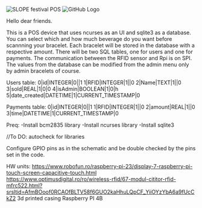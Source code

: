  ![SLOPE festival POS](https://i.ibb.co/qF0mF7ms/Untitled-design.png)
![GitHub Logo](https://github.githubassets.com/images/modules/logos_page/GitHub-Mark.png)

 Hello dear friends.

 This is a POS device that uses ncurses as an UI and sqlite3 as a database. You can select which and how much beverage do you want before scannning your bracelet. Each bracelet will be stored in the database with a respective amount. There will be two SQL tables, one for users and one for payments. The communication between the RFID sensor and Rpi is on SPI.
 The values from the database can be modified from the admin menu only by admin bracelets of course. 

Users table:
0|id|INTEGER|0||1
1|RFID|INTEGER|1||0
2|Name|TEXT|1||0
3|sold|REAL|1|0|0
4|isAdmin|BOOLEAN|1|0|h 
5|date_created|DATETIME|1|CURRENT_TIMESTAMP|0

Payments table:
0|id|INTEGER|0||1
1|RFID|INTEGER|1||0
2|amount|REAL|1||0
3|time|DATETIME|1|CURRENT_TIMESTAMP|0
 

Preq: 
-Install bcm2835 library
-Install ncurses library
-Install sqlite3 

//To DO: autocheck for libraries

Configure GPIO pins as in the schematic and be double checked by the pins set in the code. 

HW units: 
https://www.robofun.ro/raspberry-pi-23/display-7-raspberry-pi-touch-screen-capacitive-touch.html
https://www.optimusdigital.ro/ro/wireless-rfid/67-modul-cititor-rfid-mfrc522.html?srsltid=AfmBOoof0RCAOfBLTV58f6GUO2kaHhuLQpCF_YiiOYzYbA6a9fUcCkZ2
3d printed casing
Raspberry PI 4B
